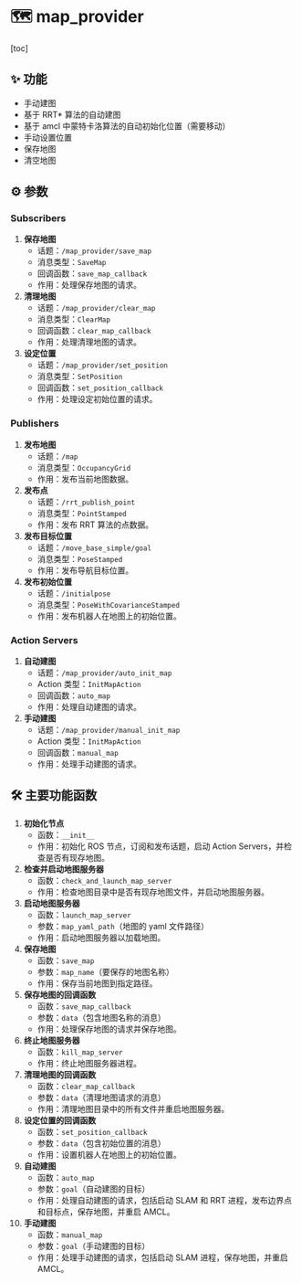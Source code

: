 # 🗺 map_provider

[toc]



## ✨ 功能

- 手动建图
- 基于 RRT* 算法的自动建图
- 基于 amcl 中蒙特卡洛算法的自动初始化位置（需要移动）
- 手动设置位置
- 保存地图
- 清空地图



## ⚙ 参数

### Subscribers

1. **保存地图**
    - 话题：`/map_provider/save_map`
    - 消息类型：`SaveMap`
    - 回调函数：`save_map_callback`
    - 作用：处理保存地图的请求。
2. **清理地图**
    - 话题：`/map_provider/clear_map`
    - 消息类型：`ClearMap`
    - 回调函数：`clear_map_callback`
    - 作用：处理清理地图的请求。
3. **设定位置**
    - 话题：`/map_provider/set_position`
    - 消息类型：`SetPosition`
    - 回调函数：`set_position_callback`
    - 作用：处理设定初始位置的请求。

### Publishers

1. **发布地图**
    - 话题：`/map`
    - 消息类型：`OccupancyGrid`
    - 作用：发布当前地图数据。
2. **发布点**
    - 话题：`/rrt_publish_point`
    - 消息类型：`PointStamped`
    - 作用：发布 RRT 算法的点数据。
3. **发布目标位置**
    - 话题：`/move_base_simple/goal`
    - 消息类型：`PoseStamped`
    - 作用：发布导航目标位置。
4. **发布初始位置**
    - 话题：`/initialpose`
    - 消息类型：`PoseWithCovarianceStamped`
    - 作用：发布机器人在地图上的初始位置。

### Action Servers

1. **自动建图**
    - 话题：`/map_provider/auto_init_map`
    - Action 类型：`InitMapAction`
    - 回调函数：`auto_map`
    - 作用：处理自动建图的请求。
2. **手动建图**
    - 话题：`/map_provider/manual_init_map`
    - Action 类型：`InitMapAction`
    - 回调函数：`manual_map`
    - 作用：处理手动建图的请求。



## 🛠 主要功能函数

1. **初始化节点**
    - 函数：`__init__`
    - 作用：初始化 ROS 节点，订阅和发布话题，启动 Action Servers，并检查是否有现存地图。
2. **检查并启动地图服务器**
    - 函数：`check_and_launch_map_server`
    - 作用：检查地图目录中是否有现存地图文件，并启动地图服务器。
3. **启动地图服务器**
    - 函数：`launch_map_server`
    - 参数：`map_yaml_path`（地图的 yaml 文件路径）
    - 作用：启动地图服务器以加载地图。
4. **保存地图**
    - 函数：`save_map`
    - 参数：`map_name`（要保存的地图名称）
    - 作用：保存当前地图到指定路径。
5. **保存地图的回调函数**
    - 函数：`save_map_callback`
    - 参数：`data`（包含地图名称的消息）
    - 作用：处理保存地图的请求并保存地图。
6. **终止地图服务器**
    - 函数：`kill_map_server`
    - 作用：终止地图服务器进程。
7. **清理地图的回调函数**
    - 函数：`clear_map_callback`
    - 参数：`data`（清理地图请求的消息）
    - 作用：清理地图目录中的所有文件并重启地图服务器。
8. **设定位置的回调函数**
    - 函数：`set_position_callback`
    - 参数：`data`（包含初始位置的消息）
    - 作用：设置机器人在地图上的初始位置。
9. **自动建图**
    - 函数：`auto_map`
    - 参数：`goal`（自动建图的目标）
    - 作用：处理自动建图的请求，包括启动 SLAM 和 RRT 进程，发布边界点和目标点，保存地图，并重启 AMCL。
10. **手动建图**
    - 函数：`manual_map`
    - 参数：`goal`（手动建图的目标）
    - 作用：处理手动建图的请求，包括启动 SLAM 进程，保存地图，并重启 AMCL。

